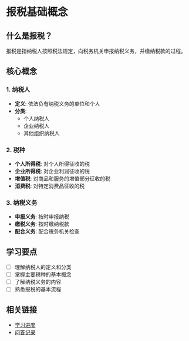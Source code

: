 # 报税基础概念

## 什么是报税？
报税是指纳税人按照税法规定，向税务机关申报纳税义务，并缴纳税款的过程。

## 核心概念

### 1. 纳税人
- **定义**: 依法负有纳税义务的单位和个人
- **分类**: 
  - 个人纳税人
  - 企业纳税人
  - 其他组织纳税人

### 2. 税种
- **个人所得税**: 对个人所得征收的税
- **企业所得税**: 对企业利润征收的税
- **增值税**: 对商品和服务的增值部分征收的税
- **消费税**: 对特定消费品征收的税

### 3. 纳税义务
- **申报义务**: 按时申报纳税
- **缴税义务**: 按时缴纳税款
- **配合义务**: 配合税务机关检查

## 学习要点
- [ ] 理解纳税人的定义和分类
- [ ] 掌握主要税种的基本概念
- [ ] 了解纳税义务的内容
- [ ] 熟悉报税的基本流程

## 相关链接
- [学习进度](../learning_records/progress/基础概念进度.md)
- [问答记录](../learning_records/qa_logs/基础概念问答.md) 